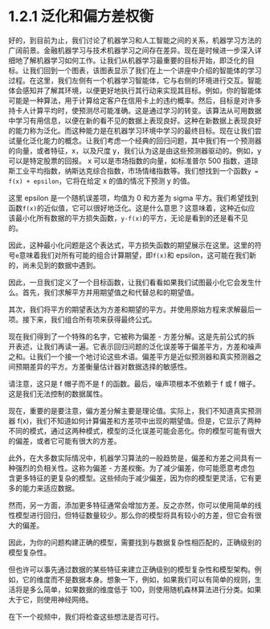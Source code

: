 # 1.2.1 泛化和偏方差权衡

好的，到目前为止，我们讨论了机器学习和人工智能之间的关系，机器学习方法的广阔前景。金融机器学习与技术机器学习之间存在差异。现在是时候进一步深入详细地了解机器学习如何工作。让我们从机器学习最重要的目标开始，即泛化的目标。让我们回到一个图表，该图表显示了我们在上一个讲座中介绍的智能体的学习过程。在这里，我们左侧有一个机器学习智能体，它与右侧的环境进行交互。智能体会感知并了解其环境，以便更好地执行其行动来实现其目标。例如，你的智能体可能是一种算法，用于计算给定客户在信用卡上的违约概率。然后，目标是对许多持卡人计算平均时，使预测尽可能准确。这是通过学习的转变。该算法从可用数据中学习有用信息，以便在新的看不见的数据上表现良好。这种在新数据上表现良好的能力称为泛化。而这种能力是在机器学习环境中学习的最终目标。现在让我们尝试量化泛化能力的概念。让我们考虑一个经典的回归问题，其中我们有一个预测器的向量，或者特征，x，以及尺度 y，我们认为这是由这些预测器驱动的。例如，y 可以是特定股票的回报。 x 可以是市场指数的向量，如标准普尔 500 指数，道琼斯工业平均指数，纳斯达克综合指数，市场情绪指数等。我们想找到一个函数`y = f(x) + epsilon`，它将在给定 x 的值的情况下预测 y 的值。

这里 epsilon 是一个随机误差项，均值为 0 和方差为 sigma 平方。我们希望找到函数`f(x)`的近似值，它可以很好地泛化。这是什么意思？这意味着，这种近似应该最小化所有数据的平方损失函数，`y-f(x)`的平方，无论是看到的还是看不见的。

因此，这种最小化问题是这个表达式，平方损失函数的期望展示在这里。这里的符号`e`意味着我们对所有可能的组合计算期望，即`f(x)`和 epsilon，这可能在我们新的，尚未见到的数据中遇到。

因此，一旦我们定义了一个目标函数，让我们看看如果我们试图最小化它会发生什么。首先，我们求解平方并用期望值之和代替总和的期望值。

其次，我们将平方的期望表达为方差和期望的平方。并使用原始方程来求解最后一项。接下来，我们组合所有项来获得最终公式。

现在我们得到了一个特殊的名字，它被称为偏差 - 方差分解。这是先前公式的拆开表述，让我们再读一遍。它表示回归问题的泛化误差等于偏差平方，方差和噪声之和。让我们一个接一个地讨论这些术语。偏差平方是近似预测器和真实预测器之间预期差异的平方。方差衡量估计器对数据选择的敏感性。

请注意，这只是 f 帽子而不是 f 的函数。最后，噪声项根本不依赖于 f 或 f 帽子。这是我们无法控制的数据属性。

现在，重要的是要注意，偏方差分解主要是理论值。实际上，我们不知道真实预测器 f(x)，我们不知道如何计算偏差和方差项中出现的期望值。但是，它显示了两种不同的模式，通过这两种模式，模型的泛化误差可能会恶化。你的模型可能有很大的偏差，或者它可能有很大的方差。

此外，在大多数实际情况中，机器学习算法的一般趋势是，偏差和方差之间具有一种强烈的负相关性。这称为偏差 - 方差权衡。为了减少偏差，你可能愿意考虑包含更多特征的更复杂的模型。这些倾向于减少偏差，因为你的模型更灵活，它有更多的能力来适应数据。

然而，另一方面，添加更多特征通常会增加方差。反之亦然，你可以使用简单的线性模型进行回归，但特征数量较少。那么你的模型将具有较小的方差，但它会有很大的偏差。

因此，为你的问题构建正确的模型，需要找到与数据复杂性相匹配的，正确级别的模型复杂性。

但也许可以事先通过数据的某些特征来建立正确级别的模型复杂性和模型架构。例如，它的维度而不是数据本身。想象一下，例如，如果我们可以有简单的规则，生活将是多么简单，如果数据的维度低于 100，则使用随机森林算法进行分类。如果大于它，则使用神经网络。

在下一个视频中，我们将检查这些想法是否可行。
